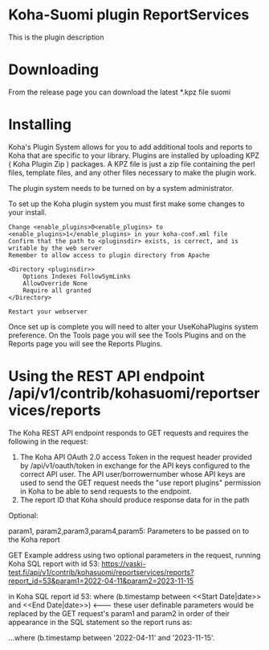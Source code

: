 
# Koha-Suomi plugin ReportServices

This is the plugin description

# Downloading

From the release page you can download the latest \*.kpz file
suomi
# Installing

Koha's Plugin System allows for you to add additional tools and reports to Koha that are specific to your library. Plugins are installed by uploading KPZ ( Koha Plugin Zip ) packages. A KPZ file is just a zip file containing the perl files, template files, and any other files necessary to make the plugin work.

The plugin system needs to be turned on by a system administrator.

To set up the Koha plugin system you must first make some changes to your install.

    Change <enable_plugins>0<enable_plugins> to <enable_plugins>1</enable_plugins> in your koha-conf.xml file
    Confirm that the path to <pluginsdir> exists, is correct, and is writable by the web server
    Remember to allow access to plugin directory from Apache

    <Directory <pluginsdir>>
        Options Indexes FollowSymLinks
        AllowOverride None
        Require all granted
    </Directory>

    Restart your webserver

Once set up is complete you will need to alter your UseKohaPlugins system preference. On the Tools page you will see the Tools Plugins and on the Reports page you will see the Reports Plugins.



# Using the REST API endpoint /api/v1/contrib/kohasuomi/reportservices/reports

The Koha REST API endpoint responds to GET requests and requires the following in the request:

1. The Koha API OAuth 2.0 access Token in the request header provided by /api/v1/oauth/token in exchange for the API keys configured to the correct API user.
   The API user/borrowernumber whose API keys are used to send the GET request needs the "use report plugins" permission in Koha to be able to send requests to the endpoint.
2. The report ID that Koha should produce response data for in the path
   
Optional:

param1, param2,param3,param4,param5: Parameters to be passed on to the Koha report

GET Example address using two optional parameters in the request, running Koha SQL report with id 53:   https://vaski-test.fi/api/v1/contrib/kohasuomi/reportservices/reports?report_id=53&param1=2022-04-11&param2=2023-11-15

in Koha SQL report id 53: where (b.timestamp between <<Start Date|date>> and <<End Date|date>>) <--- these user definable parameters would be replaced by the GET request's param1 and param2 in order of their appearance in the SQL statement so the report runs as:

...where (b.timestamp between '2022-04-11' and '2023-11-15'.





